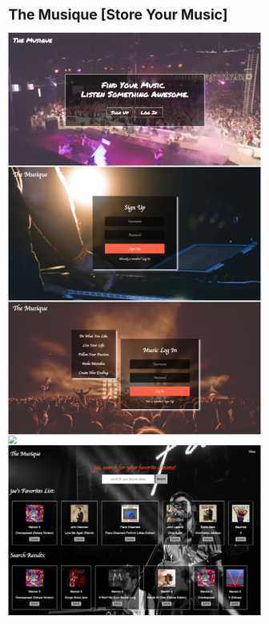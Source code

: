 # The Musique [Store Your Music]

![](/public/image/screen1.png)
![](/public/image/screen2.png)
![](/public/image/screen3.png)
![](/public/image/screen4.png)
![](/public/image/screen5.png)
